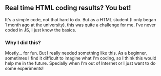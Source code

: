 ## Real time HTML coding results? You bet!

It's a simple code, not that hard to do. But as a HTML student (I only began 1 month ago at the university), this was quite a challenge for me. I've never coded in JS, I just know the basics.

### Why I did this?

Mostly... for fun. But I really needed something like this.
As a beginner, sometimes I find it difficult to imagine what I'm coding, so I think this would help me in the future. Specially when I'm out of Internet or I just want to do some experiments!
